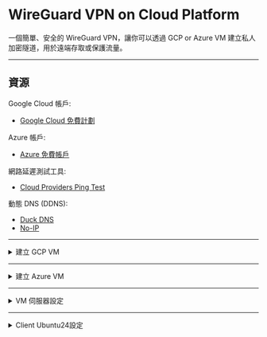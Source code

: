 # WireGuard VPN on Cloud Platform

一個簡單、安全的 WireGuard VPN，讓你可以透過 GCP or Azure VM 建立私人加密隧道，用於遠端存取或保護流量。

---

## 資源

Google Cloud 帳戶:
- [Google Cloud 免費計劃](https://cloud.google.com/free/docs/free-cloud-features?hl=zh-tw#compute)

Azure 帳戶:
- [Azure 免費帳戶](https://azure.microsoft.com/zh-tw/pricing/purchase-options/azure-account?icid=azurefreeaccount#freeservices)

網路延遲測試工具:
- [Cloud Providers Ping Test](https://cloudpingtest.com/)

動態 DNS (DDNS):
- [Duck DNS](https://www.duckdns.org/)
- [No-IP](https://www.noip.com/)

---

<details>
<summary>建立 GCP VM</summary>

1. 登入 Google Cloud Console 並建立一個新的Project <YOUR_PROJECT_NAME>
2. 開啟 GCP Cloud Shell

```
PROJECT=<YOUR_PROJECT_NAME>

# 啟用 Compute Engine API
gcloud services enable compute.googleapis.com

# 建立一台新的虛擬機
gcloud compute instances create gcp-wireguard-server \
    --project=$PROJECT \
    --zone=us-west1-a \
    --machine-type=e2-micro \
    --network-interface=network-tier=PREMIUM,stack-type=IPV4_ONLY,subnet=default \
    --can-ip-forward \
    --provisioning-model=STANDARD \
    --tags=wireguard-server,http-server,https-server

# 設定 GCP 防火牆規則
gcloud compute --project=$PROJECT firewall-rules create allow-wireguard-ingress --description=allow-wireguard-ingress --direction=INGRESS --priority=1000 --network=default --action=ALLOW --rules=udp:51820 --source-ranges=0.0.0.0/0 --target-tags=wireguard-server
```

3. 之後在VM頁面按 `SSH` 使用瀏覽器進入GCP VM

</details>

---

<details>
<summary>建立 Azure VM</summary>

1. 登入 Azure Portal
2. 在 Azure Portal 打開 Cloud Shell

```
# 建立資源群組
az group create \
  --name azure-wireguard-rg1 \
  --location westus

# 建立網路安全群組
az network nsg create \
  --resource-group azure-wireguard-rg1 \
  --name azure-wireguard-nsg \
  --location westus

# 新增 WireGuard 入站安全規則
az network nsg rule create \
  --resource-group azure-wireguard-rg1 \
  --nsg-name azure-wireguard-nsg \
  --name AllowWireGuardInbound \
  --priority 1010 \
  --protocol Udp \
  --access Allow \
  --direction Inbound \
  --source-address-prefixes '*' \
  --source-port-ranges '*' \
  --destination-address-prefixes '*' \
  --destination-port-ranges 51820

# 建立虛擬機器
az vm create \
  --resource-group azure-wireguard-rg1 \
  --name azure-wireguard-server \
  --location westus \
  --image Canonical:UbuntuServer:24_04-lts-gen2:latest \
  --size Standard_B2ats_v2 \
  --authentication-type ssh \
  --generate-ssh-keys \
  --public-ip-sku Standard \
  --nsg-name az group create \
  --name azure-wireguard-rg1 \
  --location westus

# 建立網路安全群組
az network nsg create \
  --resource-group azure-wireguard-rg1 \
  --name azure-wireguard-nsg \
  --location westus

# 新增 WireGuard 入站安全規則
az network nsg rule create \
  --resource-group azure-wireguard-rg1 \
  --nsg-name azure-wireguard-nsg \
  --name AllowWireGuardInbound \
  --priority 1010 \
  --protocol Udp \
  --access Allow \
  --direction Inbound \
  --source-address-prefixes '*' \
  --source-port-ranges '*' \
  --destination-address-prefixes '*' \
  --destination-port-ranges 51820

# 建立虛擬機器
az vm create \
  --resource-group azure-wireguard-rg1 \
  --name azure-wireguard-server \
  --image Canonical:ubuntu-24_04-lts:server:latest \
  --admin-username azureuser \
  --generate-ssh-keys \
  --public-ip-sku Standard \
  --nsg azure-wireguard-nsg
```

3. SSH to 你的Azure VM

找到 azure-wireguard-server VM 頁面 > Connect > More ways to connect > Connect via Azure CLI > Check access > Connect

</details>

---

<details>
<summary>VM 伺服器設定</summary>

### 安裝 WireGuard

`sudo apt update -y && sudo apt install wireguard -y`

### 啟用 IP Forwarding

`sudo nano /etc/sysctl.conf`

**取消註解**

找到`#net.ipv4.ip_forward=1`, 修改成`net.ipv4.ip_forward=1`

儲存檔案後，執行以下指令立即套用設定：

`sudo sysctl -p`

### 產生 WireGuard 密鑰

```
mkdir wg_server wg_client
umask 077

wg genkey | tee wg_server/server_privatekey | wg pubkey > wg_server/server_publickey
wg genkey | tee wg_client/client_privatekey | wg pubkey > wg_client/client_publickey

SERVER_PRIVATE_KEY=$(cat wg_server/server_privatekey)
SERVER_PUBLIC_KEY=$(cat wg_server/server_publickey)
CLIENT_PRIVATE_KEY=$(cat wg_client/client_privatekey)
CLIENT_PUBLIC_KEY=$(cat wg_client/client_publickey)
SERVER_IP=$(curl ip.me)
```

**產生WireGuard Server設定檔**

GCP VM 通常使用 ens4 網路介面, 可以 運行 `ip a` command 進一步確認

GCP VM:

```
echo "
[Interface]
# Your Server Private Key
PrivateKey = $SERVER_PRIVATE_KEY
MTU = 1460
Address = 10.0.0.1/24
ListenPort = 51820
SaveConfig = true
PostUp = iptables -A FORWARD -i wg0 -j ACCEPT; iptables -t nat -A POSTROUTING -o ens4 -j MASQUERADE; ip6tables -A FORWARD -i wg0 -j ACCEPT; ip6tables -t nat -A POSTROUTING -o ens4 -j MASQUERADE
PostDown = iptables -D FORWARD -i wg0 -j ACCEPT; iptables -t nat -D POSTROUTING -o ens4 -j MASQUERADE; ip6tables -D FORWARD -i wg0 -j ACCEPT; ip6tables -t nat -D POSTROUTING -o ens4 -j MASQUERADE

# --- Client Peer ---
[Peer]
# Your Client Public Key
PublicKey = $CLIENT_PUBLIC_KEY
AllowedIPs = 10.0.0.11/32
"  | sudo tee /etc/wireguard/wg0.conf > /dev/null
```

---

Azure VM 通常使用 eth0 網路介面, 可以 運行 `ip a` command 進一步確認

Azure VM:

```
echo "
[Interface]
# Your Server Private Key
PrivateKey = $SERVER_PRIVATE_KEY
MTU = 1460
Address = 10.0.0.1/24
ListenPort = 51820
SaveConfig = true
PostUp = iptables -A FORWARD -i wg0 -j ACCEPT; iptables -t nat -A POSTROUTING -o eth0 -j MASQUERADE; ip6tables -A FORWARD -i wg0 -j ACCEPT; ip6tables -t nat -A POSTROUTING -o eth0 -j MASQUERADE
PostDown = iptables -D FORWARD -i wg0 -j ACCEPT; iptables -t nat -D POSTROUTING -o eth0 -j MASQUERADE; ip6tables -D FORWARD -i wg0 -j ACCEPT; ip6tables -t nat -D POSTROUTING -o eth0 -j MASQUERADE

# --- Client Peer ---
[Peer]
# Your Client Public Key
PublicKey = $CLIENT_PUBLIC_KEY
AllowedIPs = 10.0.0.11/32
"  | sudo tee /etc/wireguard/wg0.conf > /dev/null
```

**啟動 WireGuard**

`sudo wg-quick up wg0`

**開機自動啟動 WireGuard**

`sudo systemctl enable wg-quick@wg0`

**在VM Server輸入以下內容後, 會輸出新的output自動完成 [Interface] 及 [Peer]的資料**

```
echo "
[Interface]
# Your Client Private Key
PrivateKey = $CLIENT_PRIVATE_KEY
MTU = 1460
Address = 10.0.0.11/24
DNS = 1.1.1.1, 1.0.0.1
SaveConfig = true

# --- Server Peer ---
[Peer]
# Your Server Public Key
PublicKey = $SERVER_PUBLIC_KEY
# Your Server IP or DDNS
Endpoint = $SERVER_IP:51820
AllowedIPs = 0.0.0.0/0
PersistentKeepalive = 25
"
```

**複製新的輸出內容, 貼上在你的Client PC /etc/wireguard/wg0.conf 當中**

</details>

---

<details>
<summary>Client Ubuntu24設定</summary>

### 安裝 WireGuard

`sudo apt update && sudo apt install wireguard -y`

### 設定 WireGuard (Client:wg0.conf)

`sudo nano /etc/wireguard/wg0.conf`

把從 VM Server 複製的內容貼上

**啟動 WireGuard**

`sudo wg-quick up wg0`

**關閉 WireGuard**

`sudo wg-quick down wg0`

**Reboot the WireGuard:**

`sudo wg-quick down wg0 && sudo wg-quick up wg0`

**(可選) 設定開機自動啟動**

`sudo systemctl enable wg-quick@wg0`

</details>